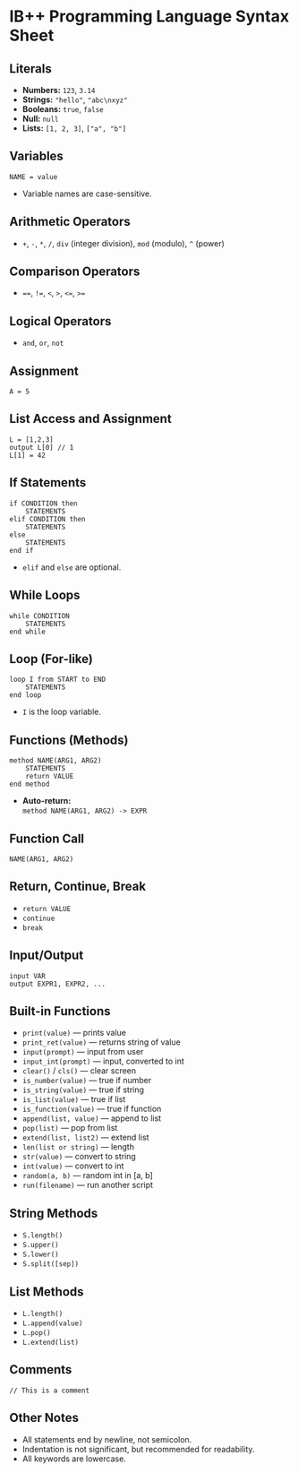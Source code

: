 # IB++ Programming Language Syntax Sheet

## Literals
- **Numbers:** `123`, `3.14`
- **Strings:** `"hello"`, `"abc\nxyz"`
- **Booleans:** `true`, `false`
- **Null:** `null`
- **Lists:** `[1, 2, 3]`, `["a", "b"]`

## Variables
```pseudo
NAME = value
```
- Variable names are case-sensitive.

## Arithmetic Operators
- `+`, `-`, `*`, `/`, `div` (integer division), `mod` (modulo), `^` (power)

## Comparison Operators
- `==`, `!=`, `<`, `>`, `<=`, `>=`

## Logical Operators
- `and`, `or`, `not`

## Assignment
```pseudo
A = 5
```

## List Access and Assignment
```pseudo
L = [1,2,3]
output L[0] // 1
L[1] = 42
```

## If Statements
```pseudo
if CONDITION then
    STATEMENTS
elif CONDITION then
    STATEMENTS
else
    STATEMENTS
end if
```
- `elif` and `else` are optional.

## While Loops
```pseudo
while CONDITION
    STATEMENTS
end while
```

## Loop (For-like)
```pseudo
loop I from START to END
    STATEMENTS
end loop
```
- `I` is the loop variable.

## Functions (Methods)
```pseudo
method NAME(ARG1, ARG2)
    STATEMENTS
    return VALUE
end method
```
- **Auto-return:**  
  `method NAME(ARG1, ARG2) -> EXPR`

## Function Call
```pseudo
NAME(ARG1, ARG2)
```

## Return, Continue, Break
- `return VALUE`
- `continue`
- `break`

## Input/Output
```pseudo
input VAR
output EXPR1, EXPR2, ...
```

## Built-in Functions
- `print(value)` — prints value
- `print_ret(value)` — returns string of value
- `input(prompt)` — input from user
- `input_int(prompt)` — input, converted to int
- `clear()` / `cls()` — clear screen
- `is_number(value)` — true if number
- `is_string(value)` — true if string
- `is_list(value)` — true if list
- `is_function(value)` — true if function
- `append(list, value)` — append to list
- `pop(list)` — pop from list
- `extend(list, list2)` — extend list
- `len(list or string)` — length
- `str(value)` — convert to string
- `int(value)` — convert to int
- `random(a, b)` — random int in [a, b]
- `run(filename)` — run another script

## String Methods
- `S.length()`
- `S.upper()`
- `S.lower()`
- `S.split([sep])`

## List Methods
- `L.length()`
- `L.append(value)`
- `L.pop()`
- `L.extend(list)`

## Comments
```pseudo
// This is a comment
```

## Other Notes
- All statements end by newline, not semicolon.
- Indentation is not significant, but recommended for readability.
- All keywords are lowercase.